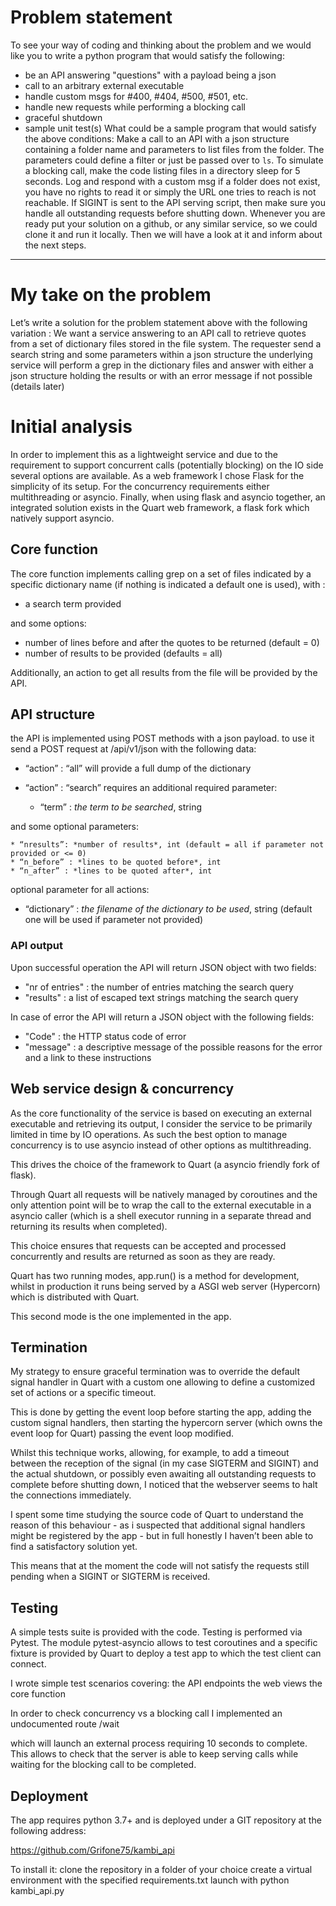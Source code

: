 # Problem statement
To see your way of coding and thinking about the problem and we would like you to write a python program that would satisfy the following: 
- be an API answering "questions" with a payload being a json
- call to an arbitrary external executable
- handle custom msgs for #400, #404, #500, #501, etc.
- handle new requests while performing a blocking call
- graceful shutdown
- sample unit test(s)
 What could be a sample program that would satisfy the above conditions:
 Make a call to an API with a json structure containing a folder name and parameters to list files from the folder. The parameters could define a filter or just be passed over to `ls`. To simulate a blocking call, make the code listing files in a directory sleep for 5 seconds. Log and respond with a custom msg if a folder does not exist, you have no rights to read it or simply the URL one tries to reach is not reachable. If SIGINT is sent to the API serving script, then make sure you handle all outstanding requests before shutting down. 
Whenever you are ready put your solution on a github, or any similar service, so we could clone it and run it locally. Then we will have a look at it and inform about the next steps. 
----

# My take on the problem

Let’s write a solution for the problem statement above with the following variation : 
We want a service answering to an API call to retrieve quotes from a set of dictionary files stored in the file system. 
The requester send a search string and some parameters within a json structure
the underlying service will perform a grep in the dictionary files and answer with either a json structure holding the results or with an error message if not possible (details later)

# Initial analysis

In order to implement this as a lightweight service and due to the requirement to support concurrent calls (potentially blocking) on the IO side several options are available. 
As a web framework I chose Flask for the simplicity of its setup.
For the concurrency requirements either multithreading or asyncio.
Finally, when using flask and asyncio together, an integrated solution exists in the Quart web framework, a flask fork which natively support asyncio.


## Core function

The core function implements calling grep on a set of files indicated by a specific dictionary name (if nothing is indicated a default one is used), with :

* a search term provided 

and some options:

* number of lines before and after the quotes to be returned (default = 0)
* number of results to be provided (defaults = all)
	
Additionally, an action to get all results from the file will be provided by the API.

## API structure

the API is implemented using POST methods with a json payload.
to use it send a POST request at /api/v1/json with the following data:

  * “action” : “all”
  will provide a full dump of the dictionary

  * “action” : “search”
  requires an additional required parameter:
    * “term” : *the term to be searched*, string

  and some optional parameters:

    * “nresults”: *number of results*, int (default = all if parameter not provided or <= 0)
    * “n_before” : *lines to be quoted before*, int
    * “n_after” : *lines to be quoted after*, int

optional parameter for all actions:
  * “dictionary” : *the filename of the dictionary to be used*, string (default one will be used if parameter not provided)

### API output

Upon successful operation the API will return JSON object with two fields: 
  * "nr of entries" : the number of entries matching the search query
  * "results" : a list of escaped text strings matching the search query

In case of error the API will return a JSON object with the following fields: 
  * "Code" : the HTTP status code of error			
  * "message" : a descriptive message of the possible reasons for the error and a link to these instructions


## Web service design & concurrency

As the core functionality of the service is based on executing an external executable and retrieving its output, I consider the service to be primarily limited in time by IO operations. 
As such the best option to manage concurrency is to use asyncio instead of other options as multithreading.

This drives the choice of the framework to Quart (a asyncio friendly fork of flask). 

Through Quart all requests will be natively managed by coroutines and the only attention point will be to wrap the call to the external executable in a asyncio caller (which is a shell executor running in a separate thread and returning its results when completed).

This choice ensures that requests can be accepted and processed concurrently and results are returned as soon as they are ready.

Quart has two running modes, app.run() is a method for development, whilst in production it runs being served by a ASGI web server (Hypercorn) which is distributed with Quart.

This second mode is the one implemented in the app.

## Termination

My strategy to ensure graceful termination was to override the default signal handler in Quart with a custom one allowing to define a customized set of actions or a specific timeout.

This is done by getting the event loop before starting the app, adding the custom signal handlers, then starting the hypercorn server (which owns the event loop for Quart) passing the event loop modified.

Whilst this technique works, allowing, for example, to add a timeout between the reception of the signal (in my case SIGTERM and SIGINT) and the actual shutdown, or possibly even awaiting all outstanding requests to complete before shutting down, I noticed that the webserver seems to halt the connections immediately.

I spent some time studying the source code of Quart to understand the reason of this behaviour - as i suspected that additional signal handlers might be registered by the app -  but in full honestly I haven’t been able to find a satisfactory solution yet.

This means that at the moment the code will not satisfy the requests still pending when a SIGINT or SIGTERM is received. 

## Testing

A simple tests suite is provided with the code.
Testing is performed via Pytest. 
The module pytest-asyncio allows to test coroutines and a specific fixture is provided by Quart to deploy a test app to which the test client can connect.

I wrote simple test scenarios covering: 
the API endpoints
the web views
the core function

In order to check concurrency vs a blocking call I implemented an undocumented route /wait

which will launch an external process requiring 10 seconds to complete. This allows to check that the server is able to keep serving calls while waiting for the blocking call to be completed.

## Deployment

The app requires python 3.7+ and is deployed under a GIT repository at the following address:

https://github.com/Grifone75/kambi_api

To install it: 
clone the repository in a folder of your choice 
create a virtual environment with the specified requirements.txt 
launch with python kambi_api.py

